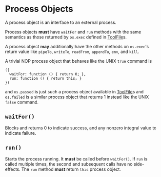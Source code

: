# Process Objects #

A process object is an interface to an external process.

Process objects **must** have `waitFor` and `run` methods with the same semantics as those returned by `os.exec` defined in [ToolFile](ToolFile.md)s.

A process object **may** additionally have the other methods on `os.exec`'s return value like `pipeTo`, `writeTo`, `readFrom`, `appendTo`, `env`, and `kill`.

A trivial NOP process object that behaves like the UNIX `true` command is
```
({
  waitFor: function () { return 0; },
  run: function () { return this; }
})
```
and `os.passed` is just such a process object available in [ToolFile](ToolFile.md)s and  `os.failed` is a similar process object that returns 1 instead like the UNIX `false` command.

## `waitFor()` ##
Blocks and returns 0 to indicate success, and any nonzero integral value to indicate failure.

## `run()` ##
Starts the process running.  It **must** be called before `waitFor()`.
If `run` is called multiple times, the second and subsequent calls have no side-effects.
The `run` method **must** return `this` process object.